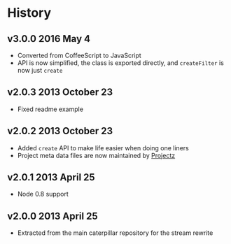 # History

## v3.0.0 2016 May 4
- Converted from CoffeeScript to JavaScript
- API is now simplified, the class is exported directly, and `createFilter` is now just `create`

## v2.0.3 2013 October 23
- Fixed readme example

## v2.0.2 2013 October 23
- Added `create` API to make life easier when doing one liners
- Project meta data files are now maintained by [Projectz](https://github.com/bevry/projectz)

## v2.0.1 2013 April 25
- Node 0.8 support

## v2.0.0 2013 April 25
- Extracted from the main caterpillar repository for the stream rewrite
